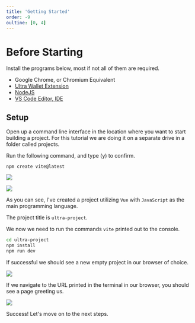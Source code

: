 ```yaml
---
title: 'Getting Started'
order: -9
oultine: [0, 4]
---
```


# Before Starting

Install the programs below, most if not all of them are required.

- Google Chrome, or Chromium Equivalent
- [Ultra Wallet Extension](https://chromewebstore.google.com/detail/ultra-wallet/kjjebdkfeagdoogagbhepmbimaphnfln)
- [NodeJS](https://nodejs.org/en/download)
- [VS Code Editor, IDE](https://code.visualstudio.com/)

## Setup

Open up a command line interface in the location where you want to start building a project. For this tutorial we are doing it on a separate drive in a folder called projects.

Run the following command, and type (y) to confirm.

```
npm create vite@latest
```

![](./images/vitepress-create-proceed.png)

![](./images/vitepress-create-after.png)

As you can see, I've created a project utilizing `Vue` with `JavaScript` as the main programming language.

The project title is `ultra-project`.

We now we need to run the commands `vite` printed out to the console.

```sh
cd ultra-project
npm install
npm run dev
```

If successful we should see a new empty project in our browser of choice.

![](./images/vitepress-server-started.png)

If we navigate to the URL printed in the terminal in our browser, you should see a page greeting us.

![](./images/vitepress-new-app.png)

Success! Let's move on to the next steps.